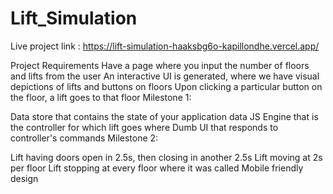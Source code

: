 # Lift_Simulation
Live project link : https://lift-simulation-haaksbg6o-kapillondhe.vercel.app/

Project Requirements
Have a page where you input the number of floors and lifts from the user
An interactive UI is generated, where we have visual depictions of lifts and buttons on floors
Upon clicking a particular button on the floor, a lift goes to that floor
Milestone 1:

Data store that contains the state of your application data
JS Engine that is the controller for which lift goes where
Dumb UI that responds to controller's commands
Milestone 2:

Lift having doors open in 2.5s, then closing in another 2.5s
Lift moving at 2s per floor
Lift stopping at every floor where it was called
Mobile friendly design
